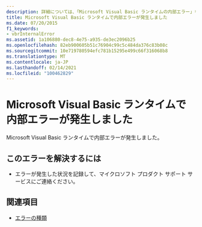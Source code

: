 ```yaml
---
description: 詳細については、「Microsoft Visual Basic ランタイムの内部エラー」を参照してください。
title: Microsoft Visual Basic ランタイムで内部エラーが発生しました
ms.date: 07/20/2015
f1_keywords:
- vbrInternalError
ms.assetid: 1a106880-dec8-4e75-a935-de3ec2096b25
ms.openlocfilehash: 82eb900605b51c76904c99c5c484da376c83b08c
ms.sourcegitcommit: 10e719780594efc781b15295e499c66f316068b8
ms.translationtype: MT
ms.contentlocale: ja-JP
ms.lasthandoff: 02/14/2021
ms.locfileid: "100462829"
---
```

# <a name="internal-error-in-the-microsoft-visual-basic-runtime"></a>Microsoft Visual Basic ランタイムで内部エラーが発生しました

Microsoft Visual Basic ランタイムで内部エラーが発生しました。  
  
## <a name="to-correct-this-error"></a>このエラーを解決するには  
  
- エラーが発生した状況を記録して、マイクロソフト プロダクト サポート サービスにご連絡ください。  
  
## <a name="see-also"></a>関連項目

- [エラーの種類](../programming-guide/language-features/error-types.md)
